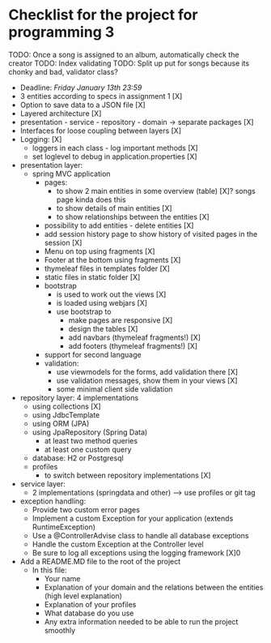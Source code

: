 # Checklist for the project for programming 3

TODO: Once a song is assigned to an album, automatically check the creator
TODO: Index validating
TODO: Split up put for songs because its chonky and bad, validator class?

- Deadline: *Friday January 13th 23:59*
- 3 entities according to specs in assignment 1 [X]
- Option to save data to a JSON file [X]
- Layered architecture [X]
- presentation - service - repository - domain → separate packages [X]
- Interfaces for loose coupling between layers [X]
- Logging: [X]
    - loggers in each class - log important methods [X]
    - set loglevel to debug in application.properties [X]
- presentation layer:
    - spring MVC application
        - pages:
            - to show 2 main entities in some overview (table) [X]? songs page kinda does this
            - to show details of main entities [X]
            - to show relationships between the entities [X]
        - possibility to add entities - delete entities [X]
        - add session history page to show history of visited pages in the session [X]
        - Menu on top using fragments [X]
        - Footer at the bottom using fragments [X]
        - thymeleaf files in templates folder [X]
        - static files in static folder [X]
        - bootstrap
            - is used to work out the views [X]
            - is loaded using webjars [X]
            - use bootstrap to
                - make pages are responsive [X]
                - design the tables [X]
                - add navbars (thymeleaf fragments!) [X]
                - add footers (thymeleaf fragments!) [X]
        - support for second language
        - validation:
            - use viewmodels for the forms, add validation there [X]
            - use validation messages, show them in your views [X]
            - some minimal client side validation
- repository layer: 4 implementations
    - using collections [X]
    - using JdbcTemplate
    - using ORM (JPA)
    - using JpaRepository (Spring Data)
        - at least two method queries
        - at least one custom query
    - database: H2 or Postgresql
    - profiles
        - to switch between repository implementations [X]
- service layer:
    - 2 implementations (springdata and other) --> use profiles or git tag
- exception handling:
    - Provide two custom error pages
    - Implement a custom Exception for your application (extends RuntimeException)
    - Use a @ControllerAdvise class to handle all database exceptions
    - Handle the custom Exception at the Controller level
    - Be sure to log all exceptions using the logging framework [X]0
- Add a README.MD file to the root of the project
    - In this file:
        - Your name
        - Explanation of your domain and the relations between the entities (high level explanation)
        - Explanation of your profiles
        - What database do you use
        - Any extra information needed to be able to run the project smoothly